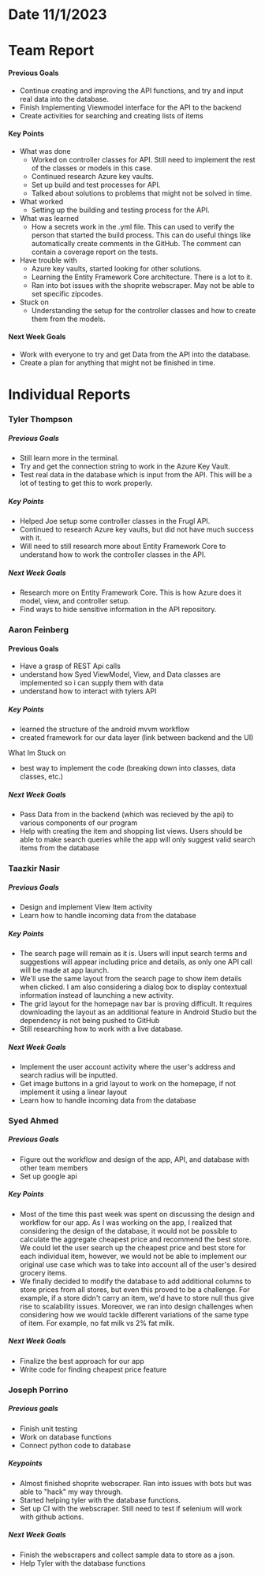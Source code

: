 # Date 11/1/2023
# Team Report

#### Previous Goals
- Continue creating and improving the API functions, and try and input real data into the database.
- Finish Implementing Viewmodel interface for the API to the backend 
- Create activities for searching and creating lists of items
#### Key Points
- What was done
  - Worked on controller classes for API. Still need to implement the rest of the classes or models in this case.
  - Continued research Azure key vaults.
  - Set up build and test processes for API.
  - Talked about solutions to problems that might not be solved in time.
- What worked
  - Setting up the building and testing process for the API.
- What was learned
  - How a secrets work in the .yml file. This can used to verify the person that started the build process. This can do useful things like automatically create comments in the GitHub. The comment can contain a coverage report on the tests.
- Have trouble with
  - Azure key vaults, started looking for other solutions.
  - Learning the Entity Framework Core architecture. There is a lot to it.
  - Ran into bot issues with the shoprite webscraper. May not be able to set specific zipcodes.
- Stuck on
  - Understanding the setup for the controller classes and how to create them from the models.
#### Next Week Goals
- Work with everyone to try and get Data from the API into the database.
- Create a plan for anything that might not be finished in time.

# Individual Reports

### Tyler Thompson
##### Previous Goals
- Still learn more in the terminal.
- Try and get the connection string to work in the Azure Key Vault.
- Test real data in the database which is input from the API. This will be a lot of testing to get this to work properly.
##### Key Points
- Helped Joe setup some controller classes in the Frugl API.
- Continued to research Azure key vaults, but did not have much success with it.
- Will need to still research more about Entity Framework Core to understand how to work the controller classes in the API.
##### Next Week Goals
- Research more on Entity Framework Core. This is how Azure does it model, view, and controller setup.
- Find ways to hide sensitive information in the API repository.
  
### Aaron Feinberg
#### Previous Goals
- Have a grasp of REST Api calls
- understand how Syed ViewModel, View, and Data classes are implemented so i can supply them with data
- understand how to interact with tylers API 

##### Key Points
- learned the structure of the android mvvm workflow
- created framework for our data layer (link between backend and the UI) 

What Im Stuck on
- best way to implement the code (breaking down into classes, data classes, etc.)

##### Next Week Goals
- Pass Data from in the backend (which was recieved by the api) to various components of our program 
- Help with creating the item and shopping list views. Users should be able to make search queries while the app will only suggest valid search items from the database 

### Taazkir Nasir
##### Previous Goals
- Design and implement View Item activity
- Learn how to handle incoming data from the database 

##### Key Points
- The search page will remain as it is. Users will input search terms and suggestions will appear including price and details, as only one API call will be made at app launch.
- We'll use the same layout from the search page to show item details when clicked. I am also considering a dialog box to display contextual information instead of launching a new activity.
- The grid layout for the homepage nav bar is proving difficult. It requires downloading the layout as an additional feature in Android Studio but the dependency is not being pushed to GitHub 
- Still researching how to work with a live database.
##### Next Week Goals
- Implement the user account activity where the user's address and search radius will be inputted. 
- Get image buttons in a grid layout to work on the homepage, if not implement it using a linear layout 
- Learn how to handle incoming data from the database  

### Syed Ahmed
##### Previous Goals
- Figure out the workflow and design of the app, API, and database with other team members
- Set up google api

##### Key Points
- Most of the time this past week was spent on discussing the design and workflow for our app. As I was working on the app, I realized that considering the design of the database, it would not be possible to calculate the aggregate cheapest price and recommend the best store. We could let the user search up the cheapest price and best store for each individual item, however, we would not be able to implement our original use case which was to take into account all of the user's desired grocery items.
- We finally decided to modify the database to add additional columns to store prices from all stores, but even this proved to be a challenge. For example, if a store didn't carry an item, we'd have to store null thus give rise to scalability issues. Moreover, we ran into design challenges when considering how we would tackle different variations of the same type of item. For example, no fat milk vs 2% fat milk.

##### Next Week Goals
- Finalize the best approach for our app
- Write code for finding cheapest price feature

### Joseph Porrino
##### Previous goals
- Finish unit testing
- Work on database functions
- Connect python code to database

##### Keypoints
- Almost finished shoprite webscraper. Ran into issues with bots but was able to "hack" my way through.
- Started helping tyler with the database functions.
- Set up CI with the webscraper. Still need to test if selenium will work with github actions.

##### Next Week Goals
- Finish the webscrapers and collect sample data to store as a json.
- Help Tyler with the database functions
